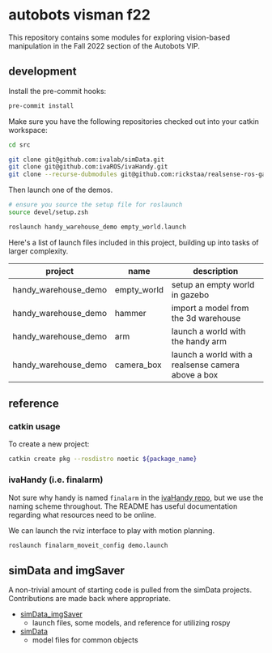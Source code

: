 # autobots visman f22

This repository contains some modules for exploring vision-based manipulation in the Fall 2022 section of the Autobots VIP.

## development

Install the pre-commit hooks:

```bash
pre-commit install
```

Make sure you have the following repositories checked out into your catkin workspace:

```bash
cd src

git clone git@github.com:ivalab/simData.git
git clone git@github.com:ivaROS/ivaHandy.git
git clone --recurse-dubmodules git@github.com:rickstaa/realsense-ros-gazebo.git
```

Then launch one of the demos.

```bash
# ensure you source the setup file for roslaunch
source devel/setup.zsh

roslaunch handy_warehouse_demo empty_world.launch
```

Here's a list of launch files included in this project, building up into tasks of larger complexity.

| project              | name        | description                                        |
| -------------------- | ----------- | -------------------------------------------------- |
| handy_warehouse_demo | empty_world | setup an empty world in gazebo                     |
| handy_warehouse_demo | hammer      | import a model from the 3d warehouse               |
| handy_warehouse_demo | arm         | launch a world with the handy arm                  |
| handy_warehouse_demo | camera_box  | launch a world with a realsense camera above a box |

## reference

### catkin usage

To create a new project:

```bash
catkin create pkg --rosdistro noetic ${package_name}
```

### ivaHandy (i.e. finalarm)

Not sure why handy is named `finalarm` in the [ivaHandy repo][handy-repo], but we use the naming scheme throughout.
The README has useful documentation regarding what resources need to be online.

We can launch the rviz interface to play with motion planning.

```bash
roslaunch finalarm_moveit_config demo.launch
```

[handy-repo]: https://github.com/ivaROS/ivaHandy

## simData and imgSaver

A non-trivial amount of starting code is pulled from the simData projects.
Contributions are made back where appropriate.

- [simData_imgSaver](https://github.com/ivalab/simData_imgSaver)
  - launch files, some models, and reference for utilizing rospy
- [simData](https://github.com/ivalab/simData)
  - model files for common objects
